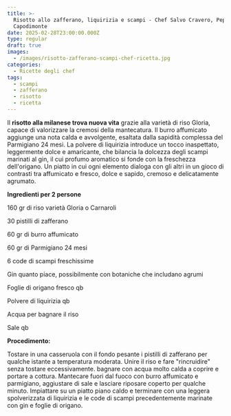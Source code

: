 ```yaml
---
title: >-
  Risotto allo zafferano, liquirizia e scampi - Chef Salvo Cravero, Pepe Nero a
  Capodimonte
date: 2025-02-28T23:00:00.000Z
type: regular
draft: true
images:
  - /images/risotto-zafferano-scampi-chef-ricetta.jpg
categories:
  - Ricette degli chef
tags:
  - scampi
  - zafferano
  - risotto
  - ricetta
---
```


Il **risotto alla milanese trova nuova vita** grazie alla varietà di riso Gloria, capace di valorizzare la cremosi della mantecatura. Il burro affumicato aggiunge una nota calda e avvolgente, esaltata dalla sapidità complessa del Parmigiano 24 mesi. La polvere di liquirizia introduce un tocco inaspettato, leggermente dolce e amaricante, che bilancia la dolcezza degli scampi marinati al gin, il cui profumo aromatico si fonde con la freschezza dell'origano. Un piatto in cui ogni elemento dialoga con gli altri in un gioco di contrasti tra affumicato e fresco, dolce e sapido, cremoso e delicatamente agrumato.

**Ingredienti per 2 persone**

160 gr di riso varietà Gloria o Carnaroli

30 pistilli di zafferano

60 gr di burro affumicato

60 gr di Parmigiano 24 mesi

6 code di scampi freschissime

Gin quanto piace, possibilmente con botaniche che includano agrumi

Foglie di origano fresco qb

Polvere di liquirizia qb

Acqua per bagnare il riso

Sale qb

**Procedimento:**

Tostare in una casseruola con il fondo pesante i pistilli di zafferano per qualche istante a temperatura moderata. Unire il riso e fare "rincruidire" senza tostare eccessivamente. bagnare con acqua molto calda a coprire e portare a cottura. Mantecare fuori dal fuoco con burro affumicato e parmigiano, aggiustare di sale e lasciare riposare coperto per qualche minuto. Impiattare su un piatto piano caldo e terminare con una leggera spolverizzata di liquirizia e le code di scampi precedentemente marinate con gin e foglie di origano.
